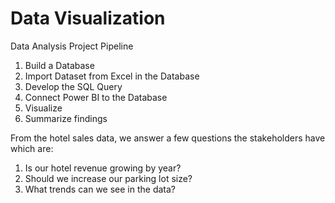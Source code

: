 # Data Visualization

Data Analysis Project Pipeline
  1. Build a Database
  2. Import Dataset from Excel in the Database
  3. Develop the SQL Query
  4. Connect Power BI to the Database
  5. Visualize
  6. Summarize findings

From the hotel sales data, we answer a few questions the stakeholders have which are:
  1. Is our hotel revenue growing by year?
  2. Should we increase our parking lot size?
  3. What trends can we see in the data?
